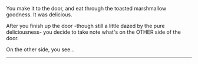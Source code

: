 You make it to the door, and eat through the toasted marshmallow goodness. 
It was delicious.

After you finish up the door -though still a little dazed by the pure deliciousness- 
you decide to take note what's on the OTHER side of the door.

On the other side, you see...

______
